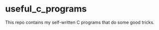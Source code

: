 useful_c_programs
=================

This repo contains my self-written C programs that do some good tricks.
